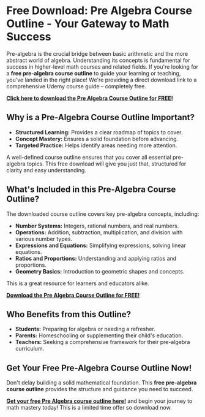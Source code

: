 # Free Download: Pre Algebra Course Outline - Your Gateway to Math Success

Pre-algebra is the crucial bridge between basic arithmetic and the more abstract world of algebra. Understanding its concepts is fundamental for success in higher-level math courses and related fields. If you're looking for a **free pre-algebra course outline** to guide your learning or teaching, you've landed in the right place! We're providing a direct download link to a comprehensive Udemy course guide – completely free.

[**Click here to download the Pre Algebra Course Outline for FREE!**](https://udemywork.com/pre-algebra-course-outline)

## Why is a Pre-Algebra Course Outline Important?

*   **Structured Learning:** Provides a clear roadmap of topics to cover.
*   **Concept Mastery:** Ensures a solid foundation before advancing.
*   **Targeted Practice:** Helps identify areas needing more attention.

A well-defined course outline ensures that you cover all essential pre-algebra topics. This free download will give you just that, structured for clarity and easy understanding.

## What's Included in this Pre-Algebra Course Outline?

The downloaded course outline covers key pre-algebra concepts, including:

*   **Number Systems:** Integers, rational numbers, and real numbers.
*   **Operations:** Addition, subtraction, multiplication, and division with various number types.
*   **Expressions and Equations:** Simplifying expressions, solving linear equations.
*   **Ratios and Proportions:** Understanding and applying ratios and proportions.
*   **Geometry Basics:** Introduction to geometric shapes and concepts.

This is a great resource for learners and educators alike.

[**Download the Pre Algebra Course Outline for FREE!**](https://udemywork.com/pre-algebra-course-outline)

## Who Benefits from this Outline?

*   **Students:** Preparing for algebra or needing a refresher.
*   **Parents:** Homeschooling or supplementing their child's education.
*   **Teachers:** Seeking a comprehensive framework for their pre-algebra curriculum.

## Get Your Free Pre-Algebra Course Outline Now!

Don't delay building a solid mathematical foundation. This **free pre-algebra course outline** provides the structure and guidance you need to succeed.

[**Get your free Pre Algebra course outline here!**](https://udemywork.com/pre-algebra-course-outline) and begin your journey to math mastery today! This is a limited time offer so download now.
